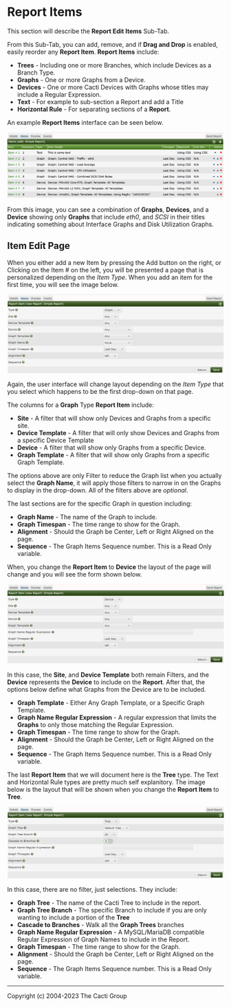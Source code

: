 # Report Items

This section will describe the **Report Edit Items** Sub-Tab.

From this Sub-Tab, you can add, remove, and if **Drag and Drop** is enabled, easily
reorder any **Report Item**.  **Report Items** include:

- **Trees** - Including one or more Branches, which include Devices as a Branch Type.
- **Graphs** - One or more Graphs from a Device.
- **Devices** - One or more Cacti Devices with Graphs whose titles may include a Regular
  Expression.
- **Text** - For example to sub-section a Report and add a Title
- **Horizontal Rule** - For separating sections of a **Report**.

An example **Report Items** interface can be seen below.

![Report Item](images/reports-items.png)

From this image, you can see a combination of **Graphs**, **Devices**, and a **Device**
showing only **Graphs** that include *eth0*, and *SCSI* in their titles indicating
something about Interface Graphs and Disk Utilization Graphs.

## Item Edit Page

When you either add a new Item by pressing the Add button on the right, or Clicking on the
Item # on the left, you will be presented a page that is personalized depending on the *Item Type*.  When you add an item for the first time, you will see the image below.

![Report Item New Item](images/reports-item-new.png)

Again, the user interface will change layout depending on the *Item Type* that you select
which happens to be the first drop-down on that page.

The columns for a **Graph** Type **Report Item** include:

- **Site** - A filter that will show only Devices and Graphs from a specific site.
- **Device Template** - A filter that will only show Devices and Graphs from a 
  specific Device Template
- **Device** - A filter that will show only Graphs from a specific Device.
- **Graph Template** - A filter that will show only Graphs from a specific Graph Template.

The options above are only Filter to reduce the Graph list when you actually select the
**Graph Name**, it will apply those filters to narrow in on the Graphs to display in the
drop-down.  All of the filters above are *optional*.

The last sections are for the specific Graph in question including:

- **Graph Name** - The name of the Graph to include.
- **Graph Timespan** - The time range to show for the Graph.
- **Alignment** - Should the Graph be Center, Left or Right Aligned on the page.
- **Sequence**  - The Graph Items Sequence number.  This is a Read Only variable.

When, you change the **Report Item** to **Device** the layout of the page will change and
you will see the form shown below.

![Report Item Device Item](images/reports-item-device.png)

In this case, the **Site**, and **Device Template** both remain Filters, and the **Device**
represents the **Device** to include on the **Report**.  After that, the options below
define what Graphs from the Device are to be included.

- **Graph Template** - Either Any Graph Template, or a Specific Graph Template.
- **Graph Name Regular Expression** - A regular expression that limits the **Graphs**
  to only those matching the Regular Expression.
- **Graph Timespan** - The time range to show for the Graph.
- **Alignment** - Should the Graph be Center, Left or Right Aligned on the page.
- **Sequence**  - The Graph Items Sequence number.  This is a Read Only variable.

The last **Report Item** that we will document here is the **Tree** type.  The Text and Horizontal Rule types are pretty much self explanitory.  The image below is the layout that will be shown
when you change the **Report Item** to **Tree**.

![Report Item Tree Item](images/reports-item-tree.png)

In this case, there are no filter, just selections.  They include:

- **Graph Tree** - The name of the Cacti Tree to include in the report.
- **Graph Tree Branch** - The specific Branch to include if you are only wanting to include a
portion of the **Tree**
- **Cascade to Branches** - Walk all the **Graph Trees** branches
- **Graph Name Regular Expression** - A MySQL/MariaDB compatible Regular Expression of Graph Names 
to include in the Report.
- **Graph Timespan** - The time range to show for the Graph.
- **Alignment** - Should the Graph be Center, Left or Right Aligned on the page.
- **Sequence**  - The Graph Items Sequence number.  This is a Read Only variable.

---
<copy>Copyright (c) 2004-2023 The Cacti Group</copy>
